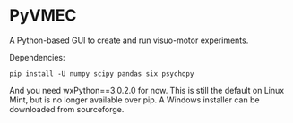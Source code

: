 # PyVMEC
A Python-based GUI to create and run visuo-motor experiments.

Dependencies:

`pip install -U numpy scipy pandas six psychopy`

And you need wxPython==3.0.2.0 for now. This is still the default on Linux Mint, but is no longer available over pip. A Windows installer can be downloaded from sourceforge.
